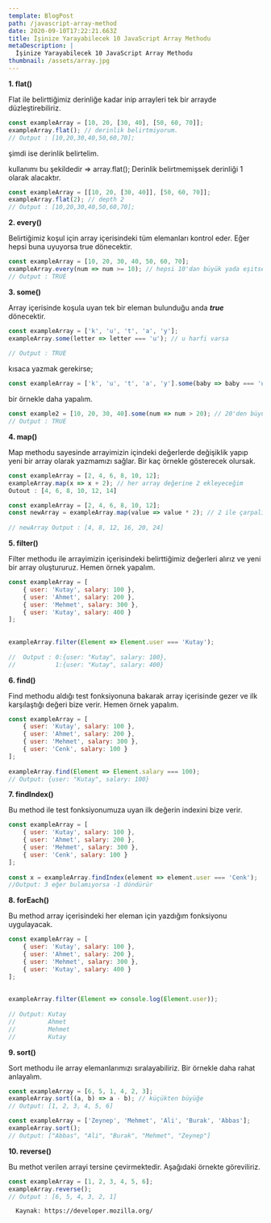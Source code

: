 ```yaml
---
template: BlogPost
path: /javascript-array-method
date: 2020-09-10T17:22:21.663Z
title: İşinize Yarayabilecek 10 JavaScript Array Methodu
metaDescription: |
  İşinize Yarayabilecek 10 JavaScript Array Methodu
thumbnail: /assets/array.jpg
---
```

**1. flat()**

Flat ile belirttiğimiz derinliğe kadar inip arrayleri tek bir arrayde düzleştirebiliriz.

```javascript
const exampleArray = [10, 20, [30, 40], [50, 60, 70]];
exampleArray.flat(); // derinlik belirtmiyorum. 
// Output : [10,20,30,40,50,60,70];
```



şimdi ise derinlik belirtelim.

kullanımı bu şekildedir => array.flat(<depth>); Derinlik belirtmemişsek derinliği 1 olarak alacaktır.

```javascript
const exampleArray = [[10, 20, [30, 40]], [50, 60, 70]];
exampleArray.flat(2); // depth 2 
// Output : [10,20,30,40,50,60,70];
```



**2. every()**

Belirtiğimiz koşul için array içerisindeki tüm elemanları kontrol eder. Eğer hepsi buna uyuyorsa true dönecektir.

```javascript
const exampleArray = [10, 20, 30, 40, 50, 60, 70];
exampleArray.every(num => num >= 10); // hepsi 10'dan büyük yada eşitse
// Output : TRUE
```



**3. some()**

Array içerisinde koşula uyan tek bir eleman bulunduğu anda ***true*** dönecektir.

```javascript
const exampleArray = ['k', 'u', 't', 'a', 'y'];
exampleArray.some(letter => letter === 'u'); // u harfi varsa
 
// Output : TRUE
```



kısaca yazmak gerekirse;

```javascript
const exampleArray = ['k', 'u', 't', 'a', 'y'].some(baby => baby === 'u');
```



bir örnekle daha yapalım.

```javascript
const example2 = [10, 20, 30, 40].some(num => num > 20); // 20'den büyük numara varsa
// Output : TRUE
```



**4. map()**

Map methodu sayesinde arrayimizin içindeki değerlerde değişiklik yapıp yeni bir array olarak yazmamızı sağlar. Bir kaç örnekle gösterecek olursak.

```javascript
const exampleArray = [2, 4, 6, 8, 10, 12];
exampleArray.map(x => x + 2); // her array değerine 2 ekleyeceğim
Outout : [4, 6, 8, 10, 12, 14]
```

```javascript
const exampleArray = [2, 4, 6, 8, 10, 12];
const newArray = exampleArray.map(value => value * 2); // 2 ile çarpalım
 
// newArray Output : [4, 8, 12, 16, 20, 24]
```



**5. filter()**

Filter methodu ile arrayimizin içerisindeki belirttiğimiz değerleri alırız ve yeni bir array oluştururuz. Hemen örnek yapalım.

```javascript
const exampleArray = [
    { user: 'Kutay', salary: 100 },
    { user: 'Ahmet', salary: 200 },
    { user: 'Mehmet', salary: 300 },
    { user: 'Kutay', salary: 400 }
];
 
 
exampleArray.filter(Element => Element.user === 'Kutay');
 
//  Output : 0:{user: "Kutay", salary: 100},
//           1:{user: "Kutay", salary: 400}
```



**6. find()**

Find methodu aldığı test fonksiyonuna bakarak array içerisinde gezer ve ilk karşılaştığı değeri bize verir. Hemen örnek yapalım.

```javascript
const exampleArray = [
    { user: 'Kutay', salary: 100 },
    { user: 'Ahmet', salary: 200 },
    { user: 'Mehmet', salary: 300 },
    { user: 'Cenk', salary: 100 }
];
 
exampleArray.find(Element => Element.salary === 100);
// Output: {user: "Kutay", salary: 100}
```



**7. findIndex()**

Bu method ile test fonksiyonumuza uyan ilk değerin indexini bize verir.

```javascript
const exampleArray = [
    { user: 'Kutay', salary: 100 },
    { user: 'Ahmet', salary: 200 },
    { user: 'Mehmet', salary: 300 },
    { user: 'Cenk', salary: 100 }
];
 
const x = exampleArray.findIndex(element => element.user === 'Cenk');
//Output: 3 eğer bulamıyorsa -1 döndürür
```



**8. forEach()**

Bu method array içerisindeki her eleman için yazdığım fonksiyonu uygulayacak.

```javascript
const exampleArray = [
    { user: 'Kutay', salary: 100 },
    { user: 'Ahmet', salary: 200 },
    { user: 'Mehmet', salary: 300 },
    { user: 'Kutay', salary: 400 }
];
 
 
exampleArray.filter(Element => console.log(Element.user));
 
// Output: Kutay
//         Ahmet
//         Mehmet
//         Kutay
```



**9. sort()**

Sort methodu ile array elemanlarımızı sıralayabiliriz. Bir örnekle daha rahat anlayalım.

```javascript
const exampleArray = [6, 5, 1, 4, 2, 3];
exampleArray.sort((a, b) => a - b); // küçükten büyüğe 
// Output: [1, 2, 3, 4, 5, 6]
```

```javascript
const exampleArray = ['Zeynep', 'Mehmet', 'Ali', 'Burak', 'Abbas'];
exampleArray.sort();
// Output: ["Abbas", "Ali", "Burak", "Mehmet", "Zeynep"]
```



**10. reverse()**

Bu methot verilen arrayi tersine çevirmektedir. Aşağıdaki örnekte göreviliriz.

```javascript
const exampleArray = [1, 2, 3, 4, 5, 6];
exampleArray.reverse();
// Output : [6, 5, 4, 3, 2, 1]
```

```
  Kaynak: https://developer.mozilla.org/
```
